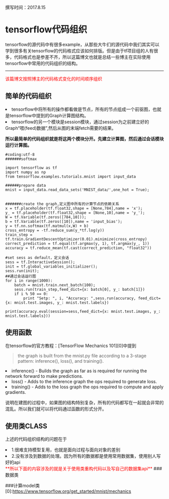 撰写时间：2017.8.15  

# tensorflow代码组织
tensorflow的源代码中有很多example，从那些大牛们的源代码中我们其实可以学到很多有关tensorflow的代码格式应该如何排版。但是由于tf项目组的人有很多，代码格式也是参差不齐，所以这篇博文也就是总结一些博主在实际使用tensorflow中常用的代码组织的结构。

<hr />
<font color='red'>该篇博文按照博主的代码格式变化的时间顺序组织</font>

## 简单的代码组织
 <li>tensorflow中将所有的操作都看做是节点，所有的节点组成一个前驱图，也就是tensorflow中提到的Graph计算图结构。</li>
 <li>tensorflow的另一个模块是session模块，通过session为之前建立好的Graph“喂(feed)数据”,然后从图的末端fetch需要的结果。</li>
 
 **所以最简单的代码组织就是将这两个模块分开。先建立计算图，然后通过会话模块运行计算图。**
 
	#coding:utf-8
	#######softmax

	import tensorflow as tf
	import numpy as np 
	from tensorflow.examples.tutorials.mnist import input_data

	######prepare data
	mnist = input_data.read_data_sets('MNIST_data/',one_hot = True);


	#######create the graph,定义图中所有的计算节点的依赖关系
	x = tf.placeholder(tf.float32,shape = [None,784],name = 'x');
	y_ = tf.placeholder(tf.float32,shape = [None,10],name = 'y_');
	W = tf.Variable(tf.zeros([784,10]));
	b = tf.Variable(tf.zeros([10]),name = 'input_bias');
	y = tf.nn.softmax(tf.matmul(x,W) + b)
	cross_entropy = -tf.reduce_sum(y_*tf.log(y))
	train_step = tf.train.GradientDescentOptimizer(0.01).minimize(cross_entropy)
	correct_prediction = tf.equal(tf.argmax(y, 1), tf.argmax(y_, 1))
	accuracy = tf.reduce_mean(tf.cast(correct_prediction, "float32"))
	
	#set sess as default，定义会话
	sess = tf.InteractiveSession();
	init = tf.global_variables_initializer();
	sess.run(init);
	##通过会话运行图
	for i in range(1000):
	    batch = mnist.train.next_batch(100);
	    sess.run(train_step,feed_dict={x: batch[0], y_: batch[1]})
	    if i % 50 == 0:
	    	print "Setp: ", i, "Accuracy: ",sess.run(accuracy, feed_dict={x: mnist.test.images, y_: mnist.test.labels})
		
	print(accuracy.eval(session=sess,feed_dict={x: mnist.test.images, y_: mnist.test.labels}))
	
	

## 使用函数
在tensorflow的官方教程：[TensorFlow Mechanics 101][0]中提到
 >the graph is built from the mnist.py file according to a 3-stage pattern: inference(), loss(), and training().
 <li>inference() - Builds the graph as far as is required for running the network forward to make predictions.</li>
<li>loss() - Adds to the inference graph the ops required to generate loss.</li>
<li>training() - Adds to the loss graph the ops required to compute and apply gradients.</li>

说明在建图的过程中，如果图的结构特别复杂，所有的代码都写在一起就会非常的混乱。所以我们就可以将代码通过函数的形式分开。

## 使用类CLASS
上述的代码组织结构的问题在于
<li>1.很难支持模型复用，也就是面向过程与面向对象的差别</li>
<li>2.没有涉及到数据的处理。因为所有的数据都是使用常用数据集，使用别人写好的api</li>
<font color="red">**所以下面的内容涉及的就是关于使用类重构代码以及写自己的数据集api**</font>
###数据类

###计算model类
[0]:https://www.tensorflow.org/get_started/mnist/mechanics